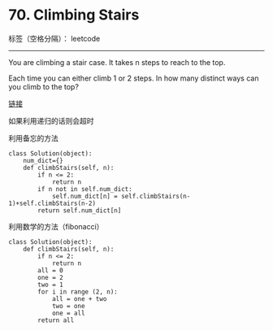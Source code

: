 # 70. Climbing Stairs

标签（空格分隔）： leetcode

---

You are climbing a stair case. It takes n steps to reach to the top.

Each time you can either climb 1 or 2 steps. In how many distinct ways can you climb to the top?

[链接][1]

如果利用递归的话则会超时

利用备忘的方法

```
class Solution(object):
	num_dict={}
	def climbStairs(self, n):
		if n <= 2:
			return n
		if n not in self.num_dict:
			self.num_dict[n] = self.climbStairs(n-1)+self.climbStairs(n-2)
		return self.num_dict[n]
```

利用数学的方法（fibonacci）
```
class Solution(object):
	def climbStairs(self, n):
		if n <= 2:
			return n
		all = 0
		one = 2
		two = 1
		for i in range (2, n):
			all = one + two
			two = one
			one = all
		return all
```
  [1]: https://leetcode.com/problems/climbing-stairs/
